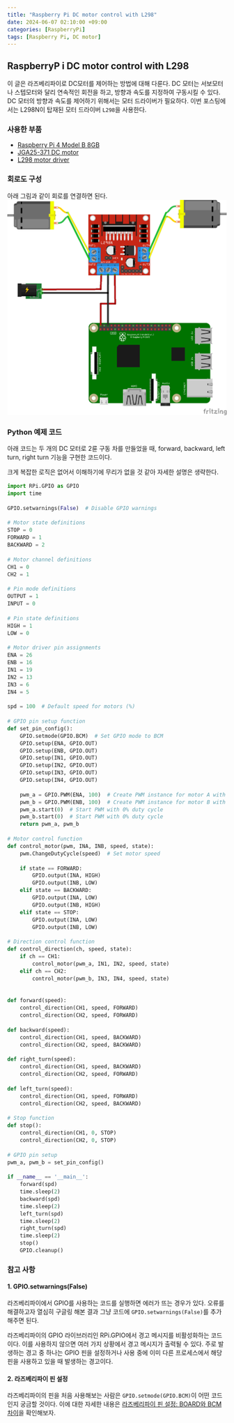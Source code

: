```yaml
---
title: "Raspberry Pi DC motor control with L298"
date: 2024-06-07 02:10:00 +09:00
categories: [RaspberryPi]
tags: [Raspberry Pi, DC motor]
---
```


## RaspberryP i DC motor control with L298
이 글은 라즈베리파이로 DC모터를 제어하는 방법에 대해 다룬다.
DC 모터는 서보모터나 스텝모터와 달리 연속적인 회전을 하고, 방향과 속도를 지정하여 구동시킬 수 있다. DC 모터의 방향과 속도를 제어하기 위해서는 모터 드라이버가 필요하다. 이번 포스팅에서는 L298N이 탑재된 모터 드라이버 `L298`을 사용한다.


### 사용한 부품
* [Raspberry Pi 4 Model B 8GB](https://www.devicemart.co.kr/goods/view?no=12553062)
* [JGA25-371 DC motor](https://www.devicemart.co.kr/goods/view?no=1329802)
* [L298 motor driver](https://www.devicemart.co.kr/goods/view?no=1278835)


### 회로도 구성
아래 그림과 같이 회로를 연결하면 된다.
![dcmotor_l298.ps.png](/assets/img/dcmotor_l298.ps.png)

### Python 예제 코드
아래 코드는 두 개의 DC 모터로 2륜 구동 차를 만들었을 때, forward, backward, left turn, right turn 기능을 구현한 코드이다.

크게 복잡한 로직은 없어서 이해하기에 무리가 없을 것 같아 자세한 설명은 생략한다.

```python
import RPi.GPIO as GPIO
import time

GPIO.setwarnings(False)  # Disable GPIO warnings

# Motor state definitions
STOP = 0
FORWARD = 1
BACKWARD = 2

# Motor channel definitions
CH1 = 0
CH2 = 1

# Pin mode definitions
OUTPUT = 1
INPUT = 0

# Pin state definitions
HIGH = 1
LOW = 0

# Motor driver pin assignments
ENA = 26
ENB = 16
IN1 = 19
IN2 = 13
IN3 = 6
IN4 = 5

spd = 100  # Default speed for motors (%)

# GPIO pin setup function
def set_pin_config():
    GPIO.setmode(GPIO.BCM)  # Set GPIO mode to BCM
    GPIO.setup(ENA, GPIO.OUT)
    GPIO.setup(ENB, GPIO.OUT)
    GPIO.setup(IN1, GPIO.OUT)
    GPIO.setup(IN2, GPIO.OUT)
    GPIO.setup(IN3, GPIO.OUT)
    GPIO.setup(IN4, GPIO.OUT)

    pwm_a = GPIO.PWM(ENA, 100)  # Create PWM instance for motor A with 100Hz frequency
    pwm_b = GPIO.PWM(ENB, 100)  # Create PWM instance for motor B with 100Hz frequency
    pwm_a.start(0)  # Start PWM with 0% duty cycle
    pwm_b.start(0)  # Start PWM with 0% duty cycle
    return pwm_a, pwm_b

# Motor control function
def control_motor(pwm, INA, INB, speed, state):
    pwm.ChangeDutyCycle(speed)  # Set motor speed

    if state == FORWARD:
        GPIO.output(INA, HIGH)
        GPIO.output(INB, LOW)
    elif state == BACKWARD:
        GPIO.output(INA, LOW)
        GPIO.output(INB, HIGH)
    elif state == STOP:
        GPIO.output(INA, LOW)
        GPIO.output(INB, LOW)

# Direction control function
def control_direction(ch, speed, state):
    if ch == CH1:
        control_motor(pwm_a, IN1, IN2, speed, state)
    elif ch == CH2:
        control_motor(pwm_b, IN3, IN4, speed, state)


def forward(speed):
    control_direction(CH1, speed, FORWARD)
    control_direction(CH2, speed, FORWARD)

def backward(speed):
    control_direction(CH1, speed, BACKWARD)
    control_direction(CH2, speed, BACKWARD)

def right_turn(speed):
    control_direction(CH1, speed, BACKWARD)
    control_direction(CH2, speed, FORWARD)

def left_turn(speed):
    control_direction(CH1, speed, FORWARD)
    control_direction(CH2, speed, BACKWARD)

# Stop function
def stop():
    control_direction(CH1, 0, STOP)
    control_direction(CH2, 0, STOP)

# GPIO pin setup
pwm_a, pwm_b = set_pin_config()

if __name__ == '__main__':
    forward(spd)
    time.sleep(2)
    backward(spd)
    time.sleep(2)
    left_turn(spd)
    time.sleep(2)
    right_turn(spd)
    time.sleep(2)
    stop()
    GPIO.cleanup()
```


### 참고 사항
#### 1. GPIO.setwarnings(False)
라즈베리파이에서 GPIO를 사용하는 코드를 실행하면 에러가 뜨는 경우가 있다. 오류를 해결하고자 열심히 구글링 해본 결과 그냥 코드에 `GPIO.setwarnings(False)`를 추가해주면 된다.

라즈베리파이의 GPIO 라이브러리인 RPi.GPIO에서 경고 메시지를 비활성화하는 코드이다. 이를 사용하지 않으면 여러 가지 상황에서 경고 메시지가 출력될 수 있다. 주로 발생하는 경고 중 하나는 GPIO 핀을 설정하거나 사용 중에 이미 다른 프로세스에서 해당 핀을 사용하고 있을 때 발생하는 경고이다.

#### 2. 라즈베리파이 핀 설정
라즈베리파이의 핀을 처음 사용해보는 사람은 `GPIO.setmode(GPIO.BCM)`이 어떤 코드인지 궁금할 것이다. 이에 대한 자세한 내용은 [라즈베리파이 핀 설정: BOARD와 BCM 차이](https://ispaik06.github.io/posts/raspberrypi_board_bcm/)을 확인해보자.